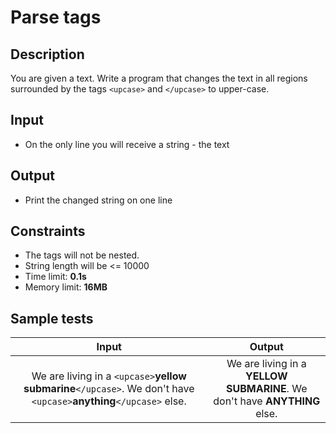 # Parse tags

## Description
You are given a text. Write a program that changes the text in all regions surrounded by the tags `<upcase>` and `</upcase>` to upper-case.

## Input
- On the only line you will receive a string - the text

## Output
- Print the changed string on one line

## Constraints
- The tags will not be nested.
- String length will be <= 10000
- Time limit: **0.1s**
- Memory limit: **16MB**

## Sample tests

| Input | Output |
|:-----:|:------:|
| We are living in a `<upcase>`**yellow submarine**`</upcase>`. We don't have `<upcase>`**anything**`</upcase>` else. | We are living in a **YELLOW SUBMARINE**. We don't have **ANYTHING** else. |

